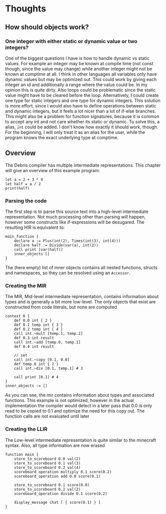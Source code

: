 # Thoughts
## How should objects work?
### One integer with either static or dynamic value or two integers?
One of the biggest questions I have is how to handle dynamic vs static values. 
For example an integer may be known at compile time (not const though, since the value may change) while another integer might not be known at comptime at all.
I think in other languages all variables only have dynamic values but may be optimized out.
This could work by giving each integer an id and additionally a range where the value could be.
In my opinion this is quite dirty. Also loops could be problematic since the static value might have to be cleared before the loop.
Alternatively, I could create one type for static integers and one type for dynamic integers.
This solution is more effort, since I would also have to define operations between static and dynamic integers, but it feels a lot nicer than a lot of if-else branches.
This might also be a problem for function signatures, because it is common to accept any int and not care whether its static or dynamic. 
To solve this, a alias, `int` could be added. I don't know how exactly it should work, though. For the beginning, I will only treat it as an alias for the user,
while the program knows the exact underlying type at comptime.

## Overview
The Debris compiler has multiple intermediate representations. This chapter will give an overview of this example program:

    let a = 2 + 3 * 4
    let half = a / 2
    print(half)

### Parsing the code
The first step is to parse this source text into a high-level intermediate representation. Not much processing other than parsing will happen, however some constructs like if-expressions will be desugared.
The resulting HIR is equivalent to:

```
main_function {
    declare a := Plus(int(2), Times(int(3), int(4)))
    declare half := Divide(var(a), int(2))
    call print [var(half)]
    inner_objects []
}
```

The (here empty) list of inner objects contains all nested functions, structs and namespaces, so they can be resolved using an `Accessor`.

### Creating the MIR
The MIR, Mid-level intermediate representation, contains information about types and is generally a bit more low-level.
The only objects that exist are constructed from code literals, but none are computed

```
context 0 {
    def 0.0 int { 2 }
    def 0.1 temp int { 3 }
    def 0.2 temp int { 4 }
    call int.~mult [temp.1, temp.2]
    def 0.3 int result
    call int.~add [temp.0, temp.1]
    def 0.4 int result

    // set 
    call int.~copy [0.1, 0.0]
    def temp.0 int { 2 }
    call int.~div [0.1, temp.1] # 3

    call print [0.1] # 4
}
inner_objects := []
```

As you can see, the mir contains information about types and associated functions. This example is not optimized, however in the actual implementation the compiler would detect in a later pass that 0.0 is only read to be copied to 0.1 and optimize the need for this copy out. The function calls are not evaluated until later

### Creating the LLIR
The Low-level intermediate representation is quite similar to the minecraft syntax. Also, all type information are now erased

```
function main {
    store_to_scoreboard 0.0 val(2)
    store_to_scoreboard 0.1 val(3)
    store_to_scoreboard 0.2 val(4)
    scoreboard_operation multiply 0.1 score(0.2)
    scoreboard_operation add 0.0 score(0.1)

    store_to_scoreboard 0.1 score(0.0)
    store_to_scoreboard 0.2 val(2)
    scoreboard_operation divide 0.1 score(0.2)

    display_message chat [ { score(0.1) } ]
}
```
